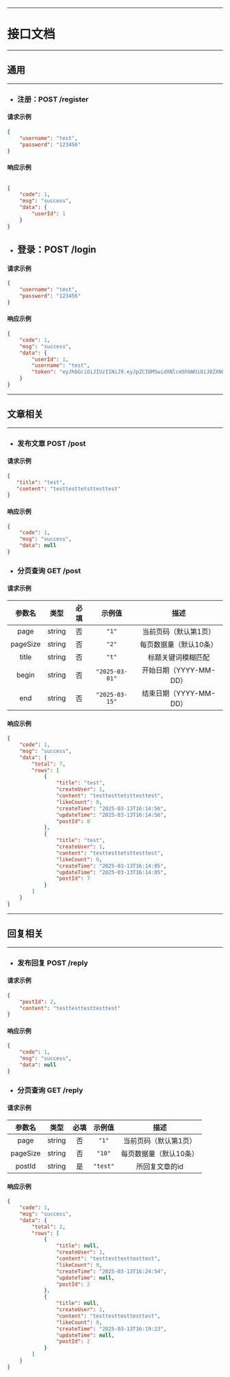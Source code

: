 



---
# 接口文档
---
## 通用
---
- ### 注册：POST /register
#### 请求示例
```json
{
    "username": "test",
    "password": "123456"
}
```
#### 响应示例
```json

{
    "code": 1,
    "msg": "success",
  	"data": {
        "userId": 1
  	}
}
```
- ## 登录：POST /login
#### 请求示例
```json
{
    "username": "test",
    "password": "123456"
}
```
#### 响应示例
```json
{
    "code": 1,
    "msg": "success",
    "data": {
        "userId": 1,
        "username": "test",
        "token": "eyJhbGciOiJIUzI1NiJ9.eyJpZCI6MSwidXNlcm5hbWUiOiJ0ZXN0IiwiZXhwIjoxNzQxODk3ODk3fQ.OUZzi4EcV7ZAinj-kJt1bLw_DOp8yWmsWjS2bh9O87k"
    }
}
```
---
## 文章相关
---
- ### 发布文章 POST /post
#### 请求示例
```json
{
   "title": "test",
   "content": "testtesttetsttesttest"
}
```
#### 响应示例
```json
{
    "code": 1,
    "msg": "success",
    "data": null
}
```
- ### 分页查询 GET /post
#### 请求示例

|  参数名  |  类型  | 必填 |     示例值     |          描述          |
| :------: | :----: | :--: | :------------: | :--------------------: |
|   page   | string |  否  |     `"1"`      | 当前页码（默认第1页）  |
| pageSize | string |  否  |     `"2"`      | 每页数据量（默认10条） |
|  title   | string |  否  |     `"t"`      |   标题关键词模糊匹配   |
|  begin   | string |  否  | `"2025-03-01"` | 开始日期（YYYY-MM-DD） |
|   end    | string |  否  | `"2025-03-15"` | 结束日期（YYYY-MM-DD） |

#### 响应示例
```json
{
    "code": 1,
    "msg": "success",
    "data": {
        "total": 7,
        "rows": [
            {
                "title": "test",
                "createUser": 1,
                "content": "testtesttetsttesttest",
                "likeCount": 0,
                "createTime": "2025-03-13T16:14:56",
                "updateTime": "2025-03-13T16:14:56",
                "postId": 8
            },
            {
                "title": "test",
                "createUser": 1,
                "content": "testtesttetsttesttest",
                "likeCount": 0,
                "createTime": "2025-03-13T16:14:05",
                "updateTime": "2025-03-13T16:14:05",
                "postId": 7
            }
        ]
    }
}
```
----
## 回复相关
---
- ### 发布回复 POST /reply
#### 请求示例
```json
{
    "postId": 2,
    "content": "testtesttesttesttest"
}
```
#### 响应示例
```json
{
    "code": 1,
    "msg": "success",
    "data": null
}
```
- ### 分页查询 GET /reply
#### 请求示例

|  参数名  |  类型  | 必填 |  示例值  |          描述          |
| :------: | :----: | :--: | :------: | :--------------------: |
|   page   | string |  否  |  `"1"`   | 当前页码（默认第1页）  |
| pageSize | string |  否  |  `"10"`  | 每页数据量（默认10条） |
|  postId  | string |  是  | `"test"` |     所回复文章的id     |

#### 响应示例
```json
{
    "code": 1,
    "msg": "success",
    "data": {
        "total": 2,
        "rows": [
            {
                "title": null,
                "createUser": 1,
                "content": "testtesttesttesttest",
                "likeCount": 0,
                "createTime": "2025-03-13T16:24:54",
                "updateTime": null,
                "postId": 2
            },
            {
                "title": null,
                "createUser": 1,
                "content": "testtesttesttesttest",
                "likeCount": 0,
                "createTime": "2025-03-13T16:19:23",
                "updateTime": null,
                "postId": 2
            }
        ]
    }
}
```















